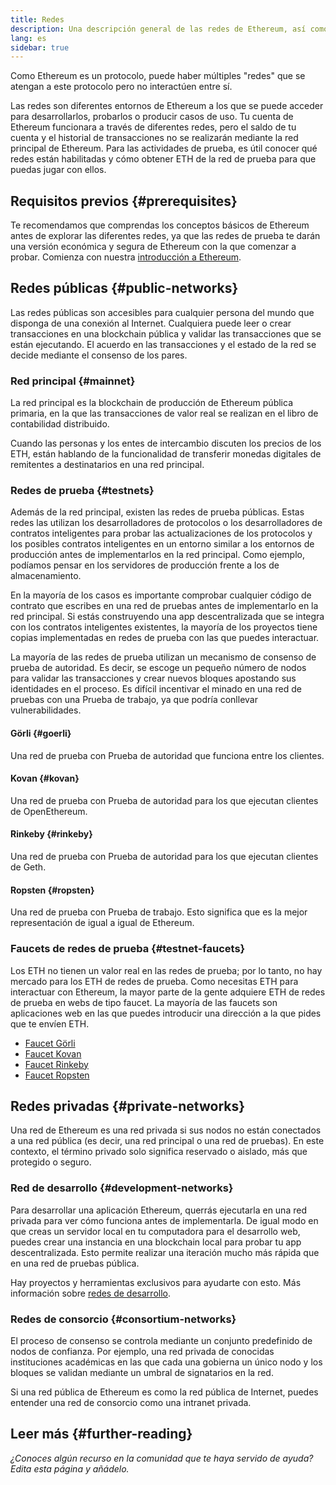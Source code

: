 ```yaml
---
title: Redes
description: Una descripción general de las redes de Ethereum, así como de dónde obtener ether (ETH) en la red de prueba y cómo probar tu aplicación.
lang: es
sidebar: true
---
```


Como Ethereum es un protocolo, puede haber múltiples "redes" que se atengan a este protocolo pero no interactúen entre sí.

Las redes son diferentes entornos de Ethereum a los que se puede acceder para desarrollarlos, probarlos o producir casos de uso. Tu cuenta de Ethereum funcionara a través de diferentes redes, pero el saldo de tu cuenta y el historial de transacciones no se realizarán mediante la red principal de Ethereum. Para las actividades de prueba, es útil conocer qué redes están habilitadas y cómo obtener ETH de la red de prueba para que puedas jugar con ellos.

## Requisitos previos {#prerequisites}

Te recomendamos que comprendas los conceptos básicos de Ethereum antes de explorar las diferentes redes, ya que las redes de prueba te darán una versión económica y segura de Ethereum con la que comenzar a probar. Comienza con nuestra [introducción a Ethereum](/developers/docs/intro-to-ethereum/).

## Redes públicas {#public-networks}

Las redes públicas son accesibles para cualquier persona del mundo que disponga de una conexión al Internet. Cualquiera puede leer o crear transacciones en una blockchain pública y validar las transacciones que se están ejecutando. El acuerdo en las transacciones y el estado de la red se decide mediante el consenso de los pares.

### Red principal {#mainnet}

La red principal es la blockchain de producción de Ethereum pública primaria, en la que las transacciones de valor real se realizan en el libro de contabilidad distribuido.

Cuando las personas y los entes de intercambio discuten los precios de los ETH, están hablando de la funcionalidad de transferir monedas digitales de remitentes a destinatarios en una red principal.

### Redes de prueba {#testnets}

Además de la red principal, existen las redes de prueba públicas. Estas redes las utilizan los desarrolladores de protocolos o los desarrolladores de contratos inteligentes para probar las actualizaciones de los protocolos y los posibles contratos inteligentes en un entorno similar a los entornos de producción antes de implementarlos en la red principal. Como ejemplo, podíamos pensar en los servidores de producción frente a los de almacenamiento.

En la mayoría de los casos es importante comprobar cualquier código de contrato que escribes en una red de pruebas antes de implementarlo en la red principal. Si estás construyendo una app descentralizada que se integra con los contratos inteligentes existentes, la mayoría de los proyectos tiene copias implementadas en redes de prueba con las que puedes interactuar.

La mayoría de las redes de prueba utilizan un mecanismo de consenso de prueba de autoridad. Es decir, se escoge un pequeño número de nodos para validar las transacciones y crear nuevos bloques apostando sus identidades en el proceso. Es difícil incentivar el minado en una red de pruebas con una Prueba de trabajo, ya que podría conllevar vulnerabilidades.

#### Görli {#goerli}

Una red de prueba con Prueba de autoridad que funciona entre los clientes.

#### Kovan {#kovan}

Una red de prueba con Prueba de autoridad para los que ejecutan clientes de OpenEthereum.

#### Rinkeby {#rinkeby}

Una red de prueba con Prueba de autoridad para los que ejecutan clientes de Geth.

#### Ropsten {#ropsten}

Una red de prueba con Prueba de trabajo. Esto significa que es la mejor representación de igual a igual de Ethereum.

### Faucets de redes de prueba {#testnet-faucets}

Los ETH no tienen un valor real en las redes de prueba; por lo tanto, no hay mercado para los ETH de redes de prueba. Como necesitas ETH para interactuar con Ethereum, la mayor parte de la gente adquiere ETH de redes de prueba en webs de tipo faucet. La mayoría de las faucets son aplicaciones web en las que puedes introducir una dirección a la que pides que te envíen ETH.

- [Faucet Görli](https://faucet.goerli.mudit.blog/)
- [Faucet Kovan](https://faucet.kovan.network/)
- [Faucet Rinkeby](https://faucet.rinkeby.io/)
- [Faucet Ropsten](https://faucet.ropsten.be/)

## Redes privadas {#private-networks}

Una red de Ethereum es una red privada si sus nodos no están conectados a una red pública (es decir, una red principal o una red de pruebas). En este contexto, el término privado solo significa reservado o aislado, más que protegido o seguro.

### Red de desarrollo {#development-networks}

Para desarrollar una aplicación Ethereum, querrás ejecutarla en una red privada para ver cómo funciona antes de implementarla. De igual modo en que creas un servidor local en tu computadora para el desarrollo web, puedes crear una instancia en una blockchain local para probar tu app descentralizada. Esto permite realizar una iteración mucho más rápida que en una red de pruebas pública.

Hay proyectos y herramientas exclusivos para ayudarte con esto. Más información sobre [redes de desarrollo](/developers/docs/development-networks/).

### Redes de consorcio {#consortium-networks}

El proceso de consenso se controla mediante un conjunto predefinido de nodos de confianza. Por ejemplo, una red privada de conocidas instituciones académicas en las que cada una gobierna un único nodo y los bloques se validan mediante un umbral de signatarios en la red.

Si una red pública de Ethereum es como la red pública de Internet, puedes entender una red de consorcio como una intranet privada.

<!-- TODO

## Interacting with testnets

### Your own local network {#your-own-local-network}

`geth -—networkid="12345" console`

### Testnets {#testnets-1}

Wallets like MetaMask or MyEtherWallet will allow you to switch networks so you can test your apps using your test ETH.

-->

## Leer más {#further-reading}

_¿Conoces algún recurso en la comunidad que te haya servido de ayuda? Edita esta página y añádelo._
